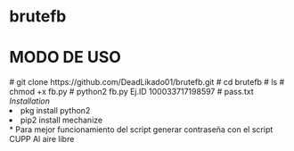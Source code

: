# brutefb
<h1>MODO DE USO </h1>
# git clone https://github.com/DeadLikado01/brutefb.git
# cd brutefb
# ls 
# chmod +x fb.py
# python2 fb.py
Ej.ID 100033717198597
# pass.txt
 <i> Installation</i>
<li> pkg install python2</li>
<li> pip2 install mechanize</li>
* Para mejor funcionamiento del script generar contraseña con el script CUPP
Al aire libre
